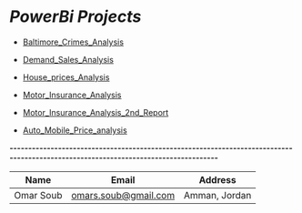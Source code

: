 # *PowerBi Projects* 


   * [Baltimore_Crimes_Analysis](https://github.com/omars1234/PowerBi_Projects/blob/5d154da0e47f69a02797fa792145e20b8c745657/PowerBi_Projects/Baltimore_Crimes_Analysis.md)

   * [Demand_Sales_Analysis](https://github.com/omars1234/PowerBi_Projects/blob/5d154da0e47f69a02797fa792145e20b8c745657/PowerBi_Projects/Demand_Sales_Analysis.md)

   * [House_prices_Analysis](https://github.com/omars1234/PowerBi_Projects/blob/5d154da0e47f69a02797fa792145e20b8c745657/PowerBi_Projects/House_Prices_Analysis.md)

   * [Motor_Insurance_Analysis](https://github.com/omars1234/PowerBi_Projects/blob/5d154da0e47f69a02797fa792145e20b8c745657/PowerBi_Projects/Motor_insurance_Analysis.md)

   * [Motor_Insurance_Analysis_2nd_Report](https://github.com/omars1234/PowerBi_Projects/blob/03da997213a546ad1141cfd6b134b20566bb89f9/PowerBi_Projects/Motor_Insrance_analysis_2.md)

   * [Auto_Mobile_Price_analysis](https://github.com/omars1234/PowerBi_Projects/blob/main/PowerBi_Projects/Auto_Mobile_Price_analysis.md)


   **------------------------------------------------------------------------------------------------------------------------------------**

|Name|Email|Address|    
|----|-----|-------|     
|Omar Soub|omars.soub@gmail.com|Amman, Jordan|
